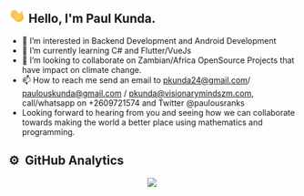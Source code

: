 ## <img src="https://raw.githubusercontent.com/ABSphreak/ABSphreak/master/gifs/Hi.gif" width="30px" height="25px"> Hello, I'm Paul Kunda.

- 👀 I’m interested in Backend Development and Android Development
- 🌱 I’m currently learning C# and Flutter/VueJs
- 💞️ I’m looking to collaborate on Zambian/Africa OpenSource Projects that have impact on climate change.
- 📫 How to reach me send an email to pkunda24@gmail.com/ paulouskunda@gmail.com / pkunda@visionarymindszm.com, call/whatsapp on +2609721574 and Twitter @paulousranks
- Looking forward to hearing from you and seeing how we can collaborate towards making the world a better place using mathematics and programming.


## ⚙️ &nbsp;GitHub Analytics

<p align="center">
<a href="https://github.com/paulouskunda">
  <img height="180em" src="https://github-readme-stats-eight-theta.vercel.app/api?username=paulouskunda&show_icons=true&theme=algolia&include_all_commits=true&count_private=true"/>
<!--   <img height="180em" src="https://github-readme-stats.vercel.app/api/top-langs?username=paulouskunda&layout=compact&theme=algolia&include_all_commits=true&count_private=true&langs_count=8"/> -->
</a>
</p> 

<!---
paulouskunda/paulouskunda is a ✨ special ✨ repository because its `README.md` (this file) appears on your GitHub profile.
You can click the Preview link to take a look at your changes.
--->
